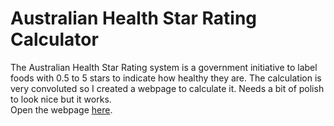 # Australian Health Star Rating Calculator
The Australian Health Star Rating system is a government initiative to label foods with 0.5 to 5 stars to indicate how healthy they are. The calculation is very convoluted so I created a webpage to calculate it. Needs a bit of polish to look nice but it works.    
Open the webpage [here](https://skjhfds.github.io/Australian-Health-Star-Rating-Calculator/).
